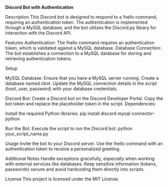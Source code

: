 **Discord Bot with Authentication**

Description
This Discord bot is designed to respond to a !hello command, requiring an authentication token. The authentication is implemented through a MySQL database, and the bot utilizes the Discord.py library for interaction with the Discord API.

Features
Authentication: The !hello command requires an authentication token, which is validated against a MySQL database.
Database Connection: The bot establishes a connection to a MySQL database for storing and retrieving authentication tokens.

Setup

MySQL Database:
Ensure that you have a MySQL server running.
Create a database named cbot.
Update the MySQL connection details in the script (host, user, password) with your database credentials.

Discord Bot:
Create a Discord bot on the Discord Developer Portal.
Copy the bot token and replace the placeholder token in the script.
Dependencies:

Install the required Python libraries:
pip install discord mysql-connector-python

Run the Bot:
Execute the script to run the Discord bot:
python your_script_name.py

Usage
Invite the bot to your Discord server.
Use the !hello command with an authentication token to receive a personalized greeting.

Additional Notes
Handle exceptions gracefully, especially when working with external services like databases.
Keep sensitive information (tokens, passwords) secure and avoid hardcoding them directly into scripts.

License
This project is licensed under the MIT License.
